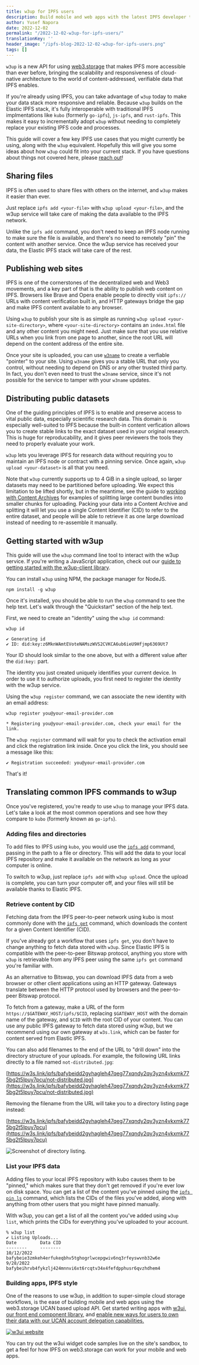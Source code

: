 ```yaml
---
title: w3up for IPFS users
description: Build mobile and web apps with the latest IPFS developer tools.
author: Yusef Napora
date: 2022-12-02 
permalink: "/2022-12-02-w3up-for-ipfs-users/"
translationKey: ''
header_image: "/ipfs-blog-2022-12-02-w3up-for-ipfs-users.png"
tags: []
---
```



`w3up` is a new API for using [web3.storage](https://web3.storage) that makes IPFS more accessible than ever before, bringing the scalability and responsiveness of cloud-native architecture to the world of content-addressed, verifiable data that IPFS enables.

If you're already using IPFS, you can take advantage of `w3up` today to make your data stack more responsive and reliable. Because `w3up` builds on the Elastic IPFS stack, it's fully interoperable with traditional IPFS implmentations like `kubo` (formerly `go-ipfs`), `js-ipfs`, and `rust-ipfs`. This makes it easy to incrementally adopt `w3up` without needing to completely replace your existing IPFS code and processes.

This guide will cover a few key IPFS use cases that you might currently be using, along with the `w3up` equivalent. Hopefully this will give you some ideas about how `w3up` could fit into your current stack. If you have questions about things not covered here, please [reach out](https://web3.storage/docs/community/help-and-support/)!

## Sharing files

IPFS is often used to share files with others on the internet, and `w3up` makes it easier than ever.

Just replace `ipfs add <your-file>` with `w3up upload <your-file>`, and the w3up service will take care of making the data available to the IPFS network.

Unlike the `ipfs add` command, you don't need to keep an IPFS node running to make sure the file is available, and there's no need to remotely "pin" the content with another service. Once the w3up service has received your data, the Elastic IPFS stack will take care of the rest.

## Publishing web sites

IPFS is one of the cornerstones of the decentralized web and Web3 movements, and a key part of that is the ability to publish web content on IPFS. Browsers like Brave and Opera enable people to directly visit `ipfs://` URLs with content verification built in, and HTTP gateways bridge the gap and make IPFS content available to any browser.

Using `w3up` to publish your site is as simple as running `w3up upload <your-site-directory>`, where `<your-site-directory>` contains an `index.html` file and any other content you might need. Just make sure that you use relative URLs when you link from one page to another, since the root URL will depend on the content address of the entire site.

Once your site is uploaded, you can use [`w3name`](https://web3.storage/docs/how-tos/w3name/) to create a verfiable "pointer" to your site. Using `w3name` gives you a stable URL that only you control, without needing to depend on DNS or any other trusted third party. In fact, you don't even need to trust the `w3name` service, since it's not possible for the service to tamper with your `w3name` updates.

## Distributing public datasets

One of the guiding principles of IPFS is to enable and preserve access to vital public data, especially scientific research data. This domain is especially well-suited to IPFS because the built-in content verfication allows you to create stable links to the exact dataset used in your original research. This is huge for reproducability, and it gives peer reviewers the tools they need to properly evaluate your work.

`w3up` lets you leverage IPFS for research data without requiring you to maintain an IPFS node or contract with a pinning service. Once again, `w3up upload <your-dataset>` is all that you need.

Note that `w3up` currently supports up to 4 GiB in a single upload, so larger datasets may need to be partitioned before uploading. We expect this limitation to be lifted shortly, but in the meantime, see the guide to [working with Content Archives](https://web3.storage/docs/how-tos/work-with-car-files/) for examples of splitting large content bundles into smaller chunks for uploading. Packing your data into a Content Archive and splitting it will let you use a single Content Identifier (CID) to refer to the entire dataset, and people will be able to retrieve it as one large download instead of needing to re-assemble it manually.

## Getting started with w3up

This guide will use the `w3up` command line tool to interact with the w3up service. If you're writing a JavaScript application, check out our [guide to getting started with the w3up-client library](https://blog.web3.storage/posts/introducing-w3up).

You can install `w3up` using NPM, the package manager for NodeJS.

```shell
npm install -g w3up
```

Once it's installed, you should be able to run the `w3up` command to see the help text. Let's walk through the "Quickstart" section of the help text.

First, we need to create an "identity" using the `w3up id` command:

```shell
w3up id

✔ Generating id
✔ ID: did:key:z6MknWAmtEVoteNAMszWVS2CVKCA6ub6ieU9Hfjmp6369Ut7
```

Your ID should look similar to the one above, but with a different value after the `did:key:` part.

The identity you just created uniquely identifies your current device. In order to use it to authorize uploads, you first need to register the identity with the w3up service.

Using the `w3up register` command, we can associate the new identity with an email address:

```shell
w3up register you@your-email-provider.com

* Registering you@your-email-provider.com, check your email for the link.
```

The `w3up register` command will wait for you to check the activation email and click the registration link inside. Once you click the link, you should see a message like this:

```
✔ Registration succeeded: you@your-email-provider.com
```

That's it!

## Translating common IPFS commands to w3up

Once you've registered, you're ready to use `w3up` to manage your IPFS data. Let's take a look at the most common operations and see how they compare to `kubo` (formerly known as `go-ipfs`).

### Adding files and directories

To add files to IPFS using `kubo`, you would use the [`ipfs add`](https://docs.ipfs.tech/reference/kubo/cli/#ipfs-add) command, passing in the path to a file or directory. This will add the data to your local IPFS repository and make it available on the network as long as your computer is online.

To switch to w3up, just replace `ipfs add` with `w3up upload`. Once the upload is complete, you can turn your computer off, and your files will still be available thanks to Elastic IPFS.

### Retrieve content by CID

Fetching data from the IPFS peer-to-peer network using kubo is most commonly done with the [`ipfs get`](https://docs.ipfs.tech/reference/kubo/cli/#ipfs-get) command, which downloads the content for a given Content Identifier (CID).

If you've already got a workflow that uses `ipfs get`, you don't have to change anything to fetch data stored with `w3up`. Since Elastic IPFS is compatible with the peer-to-peer Bitswap protocol, anything you store with `w3up` is retrievable from any IPFS peer using the same `ipfs get` command you're familiar with.

As an alternative to Bitswap, you can download IPFS data from a web browser or other client applications using an HTTP gateway. Gateways translate between the HTTP protocol used by browsers and the peer-to-peer Bitswap protocol.

To fetch from a gateway, make a URL of the form `https://$GATEWAY_HOST/ipfs/$CID`, replacing `$GATEWAY_HOST` with the domain name of the gateway, and `$CID` with the root CID of your content. You can use any public IPFS gateway to fetch data stored using w3up, but we recommend using our own gateway at `w3s.link`, which can be faster for content served from Elastic IPFS.

You can also add filenames to the end of the URL to "drill down" into the directory structure of your uploads. For example, the following URL links directly to a file named `not-distributed.jpg`:

[https://w3s.link/ipfs/bafybeidd2gyhagleh47qeg77xqndy2qy3yzn4vkxmk775bg2t5lpuy7pcu/not-distributed.jpg](https://w3s.link/ipfs/bafybeidd2gyhagleh47qeg77xqndy2qy3yzn4vkxmk775bg2t5lpuy7pcu/not-distributed.jpg)

Removing the filename from the URL will take you to a directory listing page instead:

[https://w3s.link/ipfs/bafybeidd2gyhagleh47qeg77xqndy2qy3yzn4vkxmk775bg2t5lpuy7pcu](https://w3s.link/ipfs/bafybeidd2gyhagleh47qeg77xqndy2qy3yzn4vkxmk775bg2t5lpuy7pcu)

![Screenshot of directory listing.](https://bafybeie3zmkeh4erfukeqbhv5tghogrlwcepgwiv6nq3rfeyswvnb32w6e.ipfs.nftstorage.link/)

### List your IPFS data

Adding files to your local IPFS repository with kubo causes them to be "pinned," which makes sure that they don't get removed if you're ever low on disk space. You can get a list of the content you've pinned using the [](https://docs.ipfs.tech/reference/kubo/cli/#ipfs-pin-ls)[`ipfs pin ls`](https://docs.ipfs.tech/reference/kubo/cli/#ipfs-pin-ls) command, which lists the CIDs of the files you've added, along with anything from other users that you might have pinned manually.

With w3up, you can get a list of all the content you've added using `w3up list`, which prints the CIDs for everything you've uploaded to your account.

```
% w3up list
✔ Listing Uploads...
Date         Data CID                                                     
--------     --------                                                     
10/12/2022   bafybeie3zmkeh4erfukeqbhv5tghogrlwcepgwiv6nq3rfeyswvnb32w6e  
9/28/2022    bafybeihrvb4fykzlj424mnnvi6xt6rcqtv34x4fefdpphusr6qvzhdhem4  
```

### Building apps, IPFS style

One of the reasons to use w3up, in addition to super-simple cloud storage workflows, is the ease of building mobile and web apps using the web3.storage UCAN based upload API. Get started writing apps with [w3ui, our front end component library](https://beta.ui.web3.storage), and [enable new ways for users to own their data with our UCAN account delegation capabilities.](https://blog.web3.storage/posts/intro-to-ucan)

[![w3ui website](https://bafybeiguzsobbgrnf7hdacx222wv3zac56iur5phbfpy6elmvjavnov6wa.ipfs.nftstorage.link/Screen%20Shot%202022-09-27%20at%202.58.38%20PM.png)](https://beta.ui.web3.storage)

You can try out the w3ui widget code samples live on the site's sandbox, to get a feel for how IPFS on web3.storage can work for your mobile and web apps.
